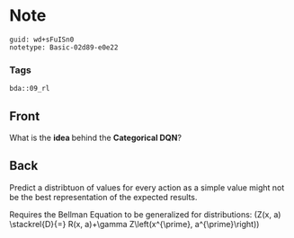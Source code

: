 # Note
```
guid: wd+sFuISn0
notetype: Basic-02d89-e0e22
```

### Tags
```
bda::09_rl
```

## Front
What is the <b>idea </b>behind the <b>Categorical DQN</b>?

## Back
Predict a distribtuon of values for every action as a simple value might not be the best representation of the expected results.

Requires the Bellman Equation to be generalized for distributions:
\(Z(x, a) \stackrel{D}{=} R(x, a)+\gamma Z\left(x^{\prime}, a^{\prime}\right)\)
